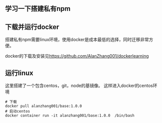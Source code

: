 ## 学习一下搭建私有npm

## 下载并运行docker
搭建私有npm需要linux环境，使用docker是成本最低的选择，同时迁移非常方便。

docker的下载及安装见<https://github.com/AlanZhang001/dockerlearning>

## 运行linux

这里搭建了一个包含centos，git，node的基镜像。
这样进入docker的centos环境
```
# 下载
docker pull alanzhang001/base:1.0.0
# 启动centos
docker container run -it alanzhang001/base:1.0.0  /bin/bash
```